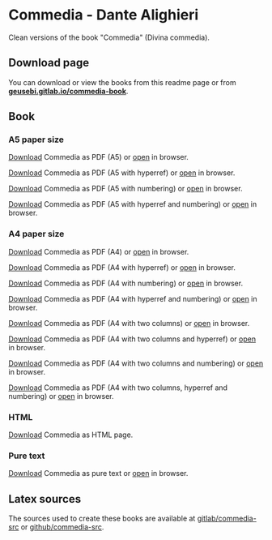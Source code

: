 # Commedia - Dante Alighieri

Clean versions of the book "Commedia" (Divina commedia).

## Download page

[books]: https://geusebi.gitlab.io/commedia-book "Books"
You can download or view the books from this readme page or from 
**[geusebi.gitlab.io/commedia-book][books]**.

## Book

### A5 paper size
[pdf_download_a5]: https://gitlab.com/geusebi/commedia-book/raw/master/book/commedia-a5.pdf?inline=false "Commedia - Dante Alighieri"
[pdf_download_a5_hr]: https://gitlab.com/geusebi/commedia-book/raw/master/book/commedia-a5-hr.pdf?inline=false "Commedia - Dante Alighieri"
[pdf_view_a5]: https://gitlab.com/geusebi/commedia-book/raw/master/book/commedia-a5.pdf?inline=true "Commedia - Dante Alighieri"
[pdf_view_a5_hr]: https://gitlab.com/geusebi/commedia-book/raw/master/book/commedia-a5-hr.pdf?inline=true "Commedia - Dante Alighieri"

[Download][pdf_download_a5] Commedia as PDF (A5) or [open][pdf_view_a5] in browser.

[Download][pdf_download_a5_hr] Commedia as PDF (A5 with hyperref) or [open][pdf_view_a5_hr] in browser.

[pdf_download_a5_num]: https://gitlab.com/geusebi/commedia-book/raw/master/book/commedia-a5-num.pdf?inline=false "Commedia - Dante Alighieri"
[pdf_download_a5_hr_num]: https://gitlab.com/geusebi/commedia-book/raw/master/book/commedia-a5-hr-num.pdf?inline=false "Commedia - Dante Alighieri"
[pdf_view_a5_num]: https://gitlab.com/geusebi/commedia-book/raw/master/book/commedia-a5-num.pdf?inline=true "Commedia - Dante Alighieri"
[pdf_view_a5_hr_num]: https://gitlab.com/geusebi/commedia-book/raw/master/book/commedia-a5-hr-num.pdf?inline=true "Commedia - Dante Alighieri"

[Download][pdf_download_a5_num] Commedia as PDF (A5 with numbering) or [open][pdf_view_a5_num] in browser.

[Download][pdf_download_a5_hr_num] Commedia as PDF (A5 with hyperref and numbering) or [open][pdf_view_a5_hr_num] in browser.

### A4 paper size
[pdf_download_a4]: https://gitlab.com/geusebi/commedia-book/raw/master/book/commedia-a4.pdf?inline=false "Commedia - Dante Alighieri"
[pdf_download_a4_hr]: https://gitlab.com/geusebi/commedia-book/raw/master/book/commedia-a4-hr.pdf?inline=false "Commedia - Dante Alighieri"
[pdf_view_a4]: https://gitlab.com/geusebi/commedia-book/raw/master/book/commedia-a4.pdf?inline=true "Commedia - Dante Alighieri"
[pdf_view_a4_hr]: https://gitlab.com/geusebi/commedia-book/raw/master/book/commedia-a4-hr.pdf?inline=true "Commedia - Dante Alighieri"

[Download][pdf_download_a4] Commedia as PDF (A4) or [open][pdf_view_a4] in browser.

[Download][pdf_download_a4_hr] Commedia as PDF (A4 with hyperref) or [open][pdf_view_a4_hr] in browser.

[pdf_download_a4_num]: https://gitlab.com/geusebi/commedia-book/raw/master/book/commedia-a4-num.pdf?inline=false "Commedia - Dante Alighieri"
[pdf_download_a4_hr_num]: https://gitlab.com/geusebi/commedia-book/raw/master/book/commedia-a4-hr-num.pdf?inline=false "Commedia - Dante Alighieri"
[pdf_view_a4_num]: https://gitlab.com/geusebi/commedia-book/raw/master/book/commedia-a4-num.pdf?inline=true "Commedia - Dante Alighieri"
[pdf_view_a4_hr_num]: https://gitlab.com/geusebi/commedia-book/raw/master/book/commedia-a4-hr-num.pdf?inline=true "Commedia - Dante Alighieri"

[Download][pdf_download_a4_num] Commedia as PDF (A4 with numbering) or [open][pdf_view_a4_num] in browser.

[Download][pdf_download_a4_hr_num] Commedia as PDF (A4 with hyperref and numbering) or [open][pdf_view_a4_hr_num] in browser.

[pdf_download_a4_twocol]: https://gitlab.com/geusebi/commedia-book/raw/master/book/commedia-a4-twocol.pdf?inline=false "Commedia - Dante Alighieri"
[pdf_download_a4_hr_twocol]: https://gitlab.com/geusebi/commedia-book/raw/master/book/commedia-a4-hr-twocol.pdf?inline=false "Commedia - Dante Alighieri"
[pdf_view_a4_twocol]: https://gitlab.com/geusebi/commedia-book/raw/master/book/commedia-a4-twocol.pdf?inline=true "Commedia - Dante Alighieri"
[pdf_view_a4_hr_twocol]: https://gitlab.com/geusebi/commedia-book/raw/master/book/commedia-a4-hr-twocol.pdf?inline=true "Commedia - Dante Alighieri"

[Download][pdf_download_a4_twocol] Commedia as PDF (A4 with two columns) or [open][pdf_view_a4_twocol] in browser.

[Download][pdf_download_a4_hr_twocol] Commedia as PDF (A4 with two columns and hyperref) or [open][pdf_view_a4_hr_twocol] in browser.

[pdf_download_a4_num_twocol]: https://gitlab.com/geusebi/commedia-book/raw/master/book/commedia-a4-num-twocol.pdf?inline=false "Commedia - Dante Alighieri"
[pdf_download_a4_hr_num_twocol]: https://gitlab.com/geusebi/commedia-book/raw/master/book/commedia-a4-hr-num-twocol.pdf?inline=false "Commedia - Dante Alighieri"
[pdf_view_a4_num_twocol]: https://gitlab.com/geusebi/commedia-book/raw/master/book/commedia-a4-num-twocol.pdf?inline=true "Commedia - Dante Alighieri"
[pdf_view_a4_hr_num_twocol]: https://gitlab.com/geusebi/commedia-book/raw/master/book/commedia-a4-hr-num-twocol.pdf?inline=true "Commedia - Dante Alighieri"

[Download][pdf_download_a4_num_twocol] Commedia as PDF (A4 with two columns and numbering) or [open][pdf_view_a4_num_twocol] in browser.

[Download][pdf_download_a4_hr_num_twocol] Commedia as PDF (A4 with two columns, hyperref and numbering) or [open][pdf_view_a4_hr_num_twocol] in browser.

### HTML
[html_download]: https://gitlab.com/geusebi/commedia-book/raw/master/book/commedia.html?inline=false "Commedia - Dante Alighieri"

[Download][html_download] Commedia as HTML page.

### Pure text
[txt_download]: https://gitlab.com/geusebi/commedia-book/raw/master/book/commedia.txt?inline=false "Commedia - Dante Alighieri"
[txt_view]: https://gitlab.com/geusebi/commedia-book/raw/master/book/commedia.txt?inline=true "Commedia - Dante Alighieri"

[Download][txt_download] Commedia as pure text or [open][txt_view] in browser.

## Latex sources

The sources used to create these books are available at
[gitlab/commedia-src](https://gitlab.com/geusebi/commedia-src "Divina commedia") or
[github/commedia-src](https://github.com/geusebi/commedia-src "Divina commedia").
